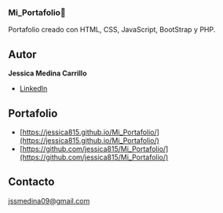### Mi_Portafolio📝
Portafolio creado con HTML, CSS, JavaScript, BootStrap y PHP.

## Autor
**Jessica Medina Carrillo**

* [LinkedIn](https://www.www.linkedin.com/in/jessica-medina-carrillo)

## Portafolio
- [https://jessica815.github.io/Mi_Portafolio/](https://jessica815.github.io/Mi_Portafolio/)
- [https://github.com/jessica815/Mi_Portafolio/](https://github.com/jessica815/Mi_Portafolio/)

## Contacto
jssmedina09@gmail.com

